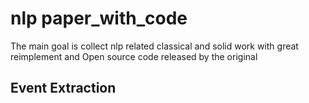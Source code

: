 # nlp paper_with_code
The main goal is collect nlp related classical and solid work with great reimplement and Open source code released by the original

## Event Extraction
